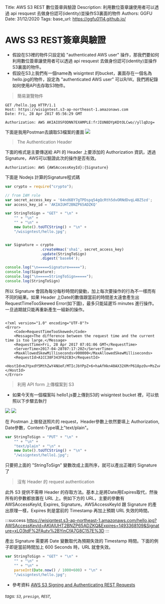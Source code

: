 Title: AWS S3 REST 數位簽章與驗證
Description: 利用數位簽章讓使用者可以透過 api resquest 去做身份認可(identity)並操作S3裏面的物件
Authors: GGFU
Date: 31/12/2020
Tags: 
base_url: https://ggfu0114.github.io/


# AWS S3 REST簽章與驗證
- 假設在S3裡的物件只設定給 "authenticated AWS user" 操作，那我們要如何利用數位簽章讓使用者可以透過 api resquest 去做身份認可(identity)並操作S3裏面的物件。
- 假設在S3上我們有一個name為 wisigntest 的bucket，裏面存在一個名為hello.jpg的物件，設定為 "authenticated AWS user" 可以R/W。我們將紀錄如何使用API去存取S3物件。

> 簡易瀏覽物件
```
GET /hello.jpg HTTP/1.1
Host: https://wisigntest.s3-ap-northeast-1.amazonaws.com
Date: Fri, 28 Apr 2017 05:56:29 GMT

Authorization: AWS AKIAIOSFODNN7EXAMPLE:frJIUN8DYpKDtOLCwo//yllqDzg=
```
下面是我用Postman去讀取S3檔案的畫面
![](https://i.imgur.com/dnJRA2I.png)

>The Authentication Header

下面的格式是主要傳送給 API 的 Header 上要添加的 Authorization 資訊，透過Signature，AWS可以驗證此次的操作是否有效。
```
Authorization: AWS {AWSAccessKeyId}:{Signature}
```
下面是 Nodejs 計算的Signature程式碼

```javascript
var crypto = require("crypto");

// from IAM role
var secret_access_key = '64nd6BY7gTPDspq54gQcRth5dvORNdDvqL4BZ5zd';
var access_key_id = 'AKIAIUHT2BNZP65ADZKQ'

var StringToSign = "GET" + "\n" +
    "" + "\n" +
    "" + "\n" +
    new Date().toUTCString() + "\n" +
    "/wisigntest/hello.jpg";


var Signature = crypto
                .createHmac('sha1', secret_access_key)
                .update(StringToSign)
                .digest('base64');

console.log("\n=====Signature=====");
console.log(Signature);
console.log("\n=====StringToSign=====");
console.log(StringToSign)
```
所以 Signature 會因為每分每秒時間的變動，加上每次要操作的行為不一樣而有不同的結果。如果 Header 上Date的數值跟當前的時間差太遠會產生出RequestTimeTooSkewed Error(如下圖)，最多只能延遲15 minutes 進行操作。一旦過期就只能再重新產生一組新的操作。
```yaml=

<?xml version="1.0" encoding="UTF-8"?>
<Error>
    <Code>RequestTimeTooSkewed</Code>
    <Message>The difference between the request time and the current time is too large.</Message>
    <RequestTime>Fri, 28 Apr 2017 07:01:06 GMT</RequestTime>
    <ServerTime>2017-04-28T07:17:20Z</ServerTime>
    <MaxAllowedSkewMilliseconds>900000</MaxAllowedSkewMilliseconds>
    <RequestId>A1CC38F343F62CB3</RequestId>
    <HostId>mJYpxdY5MthZwY4NUeF/MTIcJbYPpZ+6+haAfHkn40AX32XMrP618pzOv+MsZvAE965jaM1OgCk=</HostId>
</Error>
```
> 利用 API form 上傳檔案到 S3

- 如果今天有一個檔案叫 hello1.js要上傳到S3的 wisigntest bucket 裡，可以依照以下步驟去執行


![](https://i.imgur.com/KFIxuR7.png)
![](https://i.imgur.com/Y1zmUks.png)

在 Postman 上做發送照片的 request，Header參數上依然要填上 Authorization, Date參數，Content-Type填上"text/plain"。


```javascript
var StringToSign = "PUT" + "\n" +
    "" + "\n" +
    "text/plain" + "\n" +
    new Date().toUTCString() + "\n" +
    "/wisigntest/hello1.jpg";
```

只要把上面的 "StringToSign" 變數改成上面所序，就可以產出正確的 Signature 了

> 沒有 Header 的 request authentication

此外 S3 提供不需帶 Header 的存取方法。基本上是將Date用Expires取代，然後所有的參數都放置在 URL 上。例如下方的 URL，主要的參數有 AWSAccessKeyId, Expires, Signature。AWSAccessKeyId 跟 Signature 的產出原理一樣，Expires 則是當前的 Timestamp 再加上預期 URL 失效的時間。 

:::success
https://wisigntest.s3-ap-northeast-1.amazonaws.com/hello.jpg?AWSAccessKeyId=AKIAIUHT2BNZP65ADZKQ&Expires=1493368109&Signature=xLO3tdF%2FAutv%2BYinCfA7G8C157E%3D
:::

產出 Signature 需要將 Date 變數取代為預期失效的 Timestamp 時間。下面的例子即是當前時間加上 600 Seconds 時，URL 就會失效。




```javascript
var StringToSign = "GET" + "\n" +
    "" + "\n" +
    "" + "\n" +
    parseInt(Date.now() / 1000+600) + "\n" +
    "/wisigntest/hello.jpg";
```

- 參考資料
[AWS S3 Signing and Authenticating REST Requests](http://docs.aws.amazon.com/AmazonS3/latest/dev/RESTAuthentication.html )




###### tags: `S3`, `presign`, `REST`, 